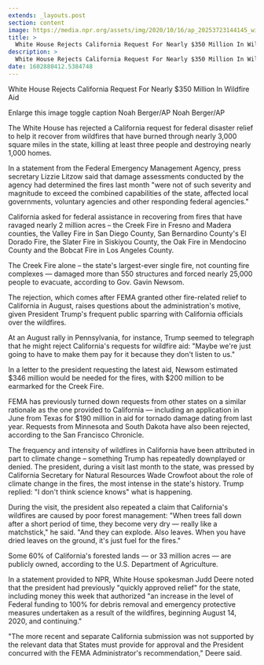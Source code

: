 ```yaml
--- 
extends: _layouts.post 
section: content 
image: https://media.npr.org/assets/img/2020/10/16/ap_20253723144145_wide-997a539fedc86c79cdc1b4097c8fd5c16d33797a.jpg?s=1400 
title: > 
  White House Rejects California Request For Nearly $350 Million In Wildfire Aid 
description: > 
  White House Rejects California Request For Nearly $350 Million In Wildfire AidEnlarge this image toggle caption Noah Berger/AP Noah Berger/APThe White House has rejected a California request for federal disaster relief to help it recover from wildfires that have burned through nearly 3,000 square miles in the state, killing at least three people and destroying nearly 1,000 homes.The Creek Fire alone – the state's largest-ever single fire, not counting fire complexes — damaged more than 550 structures and forced nearly 25,000 people to evacuate, according to Gov.In a letter to the president requesting the latest aid, Newsom estimated $346 million would be needed for the fires, with $200 million to be earmarked for the Creek Fire.The frequency and intensity of wildfires in California have been attributed in part to climate change – something Trump has repeatedly downplayed or denied.Some 60% of California's forested lands — or 33 million acres — are publicly owned, according to the U.S. Department of Agriculture. 
date: 1602880412.5384748 
--- 
```

White House Rejects California Request For Nearly $350 Million In Wildfire Aid

Enlarge this image toggle caption Noah Berger/AP Noah Berger/AP

The White House has rejected a California request for federal disaster relief to help it recover from wildfires that have burned through nearly 3,000 square miles in the state, killing at least three people and destroying nearly 1,000 homes.

In a statement from the Federal Emergency Management Agency, press secretary Lizzie Litzow said that damage assessments conducted by the agency had determined the fires last month "were not of such severity and magnitude to exceed the combined capabilities of the state, affected local governments, voluntary agencies and other responding federal agencies."

California asked for federal assistance in recovering from fires that have ravaged nearly 2 million acres – the Creek Fire in Fresno and Madera counties, the Valley Fire in San Diego County, San Bernardino County's El Dorado Fire, the Slater Fire in Siskiyou County, the Oak Fire in Mendocino County and the Bobcat Fire in Los Angeles County.

The Creek Fire alone – the state's largest-ever single fire, not counting fire complexes — damaged more than 550 structures and forced nearly 25,000 people to evacuate, according to Gov. Gavin Newsom.

The rejection, which comes after FEMA granted other fire-related relief to California in August, raises questions about the administration's motive, given President Trump's frequent public sparring with California officials over the wildfires.

At an August rally in Pennsylvania, for instance, Trump seemed to telegraph that he might reject California's requests for wildfire aid: "Maybe we're just going to have to make them pay for it because they don't listen to us."

In a letter to the president requesting the latest aid, Newsom estimated $346 million would be needed for the fires, with $200 million to be earmarked for the Creek Fire.

FEMA has previously turned down requests from other states on a similar rationale as the one provided to California — including an application in June from Texas for $190 million in aid for tornado damage dating from last year. Requests from Minnesota and South Dakota have also been rejected, according to the San Francisco Chronicle.

The frequency and intensity of wildfires in California have been attributed in part to climate change – something Trump has repeatedly downplayed or denied. The president, during a visit last month to the state, was pressed by California Secretary for Natural Resources Wade Crowfoot about the role of climate change in the fires, the most intense in the state's history. Trump replied: "I don't think science knows" what is happening.

During the visit, the president also repeated a claim that California's wildfires are caused by poor forest management: "When trees fall down after a short period of time, they become very dry — really like a matchstick," he said. "And they can explode. Also leaves. When you have dried leaves on the ground, it's just fuel for the fires."

Some 60% of California's forested lands — or 33 million acres — are publicly owned, according to the U.S. Department of Agriculture.

In a statement provided to NPR, White House spokesman Judd Deere noted that the president had previously "quickly approved relief" for the state, including money this week that authorized "an increase in the level of Federal funding to 100% for debris removal and emergency protective measures undertaken as a result of the wildfires, beginning August 14, 2020, and continuing."

"The more recent and separate California submission was not supported by the relevant data that States must provide for approval and the President concurred with the FEMA Administrator's recommendation," Deere said.